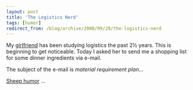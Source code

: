 ```yaml
---
layout: post
title: 'The Logistics Nerd'
tags: [humor]
redirect_from: /blog/archive/2008/09/29/the-logistics-nerd
---
```


My [girlfriend](http://webtrotter.se/ilsefin) has been studying
logistics the past 2½ years. This is beginning to get noticeable. Today
I asked her to send me a shopping list for some dinner ingredients via
e-mail.

The subject of the e-mail is *material requirement plan*...

[Sheep humor](/blog/archive/2008/09/23/sheep) ...

